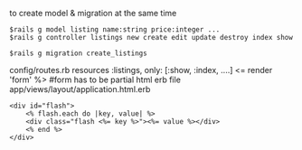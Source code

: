to create model & migration at the same time 

```
$rails g model listing name:string price:integer ...
$rails g controller listings new create edit update destroy index show

$rails g migration create_listings
```

config/routes.rb resources :listings, only: [:show, :index, ....]
<= render 'form' %> #form has to be partial html erb file
app/views/layout/application.html.erb

```
<div id="flash">
    <% flash.each do |key, value| %>
    <div class="flash <%= key %>"><%= value %></div>
    <% end %>
</div>
```